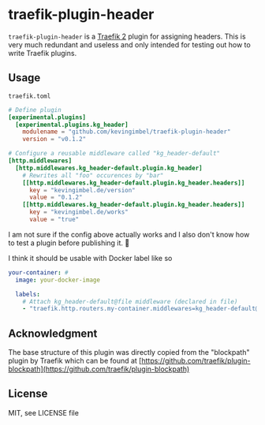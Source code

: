 # traefik-plugin-header

`traefik-plugin-header` is a [Traefik 2](https://doc.traefik.io/traefik/) plugin for assigning headers. This is very much redundant and useless and only intended for testing out how to write Traefik plugins.

## Usage

`traefik.toml`
```toml
# Define plugin
[experimental.plugins]
  [experimental.plugins.kg_header]
    modulename = "github.com/kevingimbel/traefik-plugin-header"
    version = "v0.1.2"

# Configure a reusable middleware called "kg_header-default"
[http.middlewares]
  [http.middlewares.kg_header-default.plugin.kg_header]
    # Rewrites all "foo" occurences by "bar"
    [[http.middlewares.kg_header-default.plugin.kg_header.headers]]
      key = "kevingimbel.de/version"
      value = "0.1.2"
    [[http.middlewares.kg_header-default.plugin.kg_header.headers]]
      key = "kevingimbel.de/works"
      value = "true"
```

I am not sure if the config above actually works and I also don't know how to test a plugin before publishing it. 😬

I think it should be usable with Docker label like so

```yaml
your-container: #
  image: your-docker-image

  labels:
    # Attach kg_header-default@file middleware (declared in file)
    - "traefik.http.routers.my-container.middlewares=kg_header-default@file"
```

## Acknowledgment

The base structure of this plugin was directly copied from the "blockpath" plugin by Traefik which can be found at [https://github.com/traefik/plugin-blockpath](https://github.com/traefik/plugin-blockpath)

## License

MIT, see LICENSE file